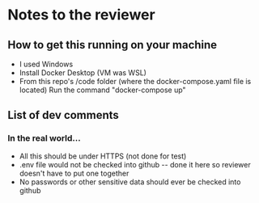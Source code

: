 # Notes to the reviewer

## How to get this running on your machine
- I used Windows
- Install Docker Desktop (VM was WSL)
- From this repo's /code folder (where the docker-compose.yaml file is located)
    Run the command "docker-compose up"

## List of dev comments

### In the real world...
- All this should be under HTTPS (not done for test)
- .env file would not be checked into github -- done it here so reviewer doesn't have to put one together
- No passwords or other sensitive data should ever be checked into github